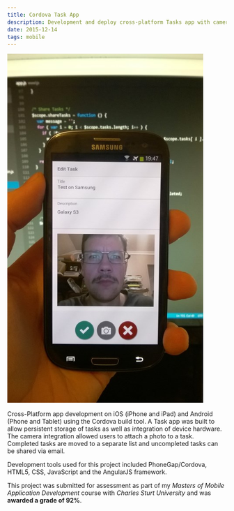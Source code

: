 ```yaml
---
title: Cordova Task App
description: Development and deploy cross-platform Tasks app with camera integration and offline storage
date: 2015-12-14
tags: mobile
---
```


![Cross-Platform App Development](android-in-app-selfie-in-progress.jpg)

Cross-Platform app development on iOS (iPhone and iPad) and Android (Phone and Tablet) using the Cordova build tool. A Task app was built to allow persistent storage of tasks as well as integration of device hardware. The camera integration allowed users to attach a photo to a task. Completed tasks are moved to a separate list and uncompleted tasks can be shared via email.

Development tools used for this project included PhoneGap/Cordova, HTML5, CSS, JavaScript and the AngularJS framework.

This project was submitted for assessment as part of my *Masters of Mobile Application Development* course with *Charles Sturt University* and was **awarded a grade of 92%**.

